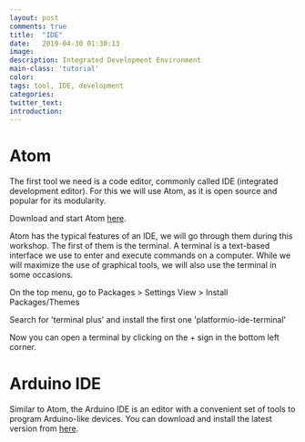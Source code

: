 ```yaml
---
layout: post
comments: true
title:  "IDE"
date:   2019-04-30 01:30:13
image: 
description: Integrated Development Environment 
main-class: 'tutorial'
color:
tags: tool, IDE, development
categories:
twitter_text:
introduction: 
---
```


# Atom

The first tool we need is a code editor, commonly called IDE (integrated
development editor). For this we will use Atom, as it is open source and popular
for its modularity.

Download and start Atom <a href="https://atom.io/" target="_blank">here</a>.

Atom has the typical features of an IDE, we will go through them during this workshop.
The first of them is the terminal. A terminal is a text-based interface we use
to enter and execute commands on a computer. While we will maximize the use of
graphical tools, we will also use the terminal in some occasions.

On the top menu, go to Packages > Settings View > Install Packages/Themes

Search for 'terminal plus' and install the first one 'platformio-ide-terminal'

Now you can open a terminal by clicking on the + sign in the bottom left corner.



# Arduino IDE

Similar to Atom, the Arduino IDE is an editor with a convenient set of tools to program
Arduino-like devices. You can download and install the latest version from
<a href="https://www.arduino.cc/en/Main/Software" target="_blank">here</a>.
